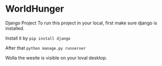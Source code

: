 # WorldHunger
Django Project
To run this project in your local, first make sure django is installed. 

Install it by `pip install django`

After that `python manage.py runserver`

Wolla the wesite is visible on your loval desktop.
